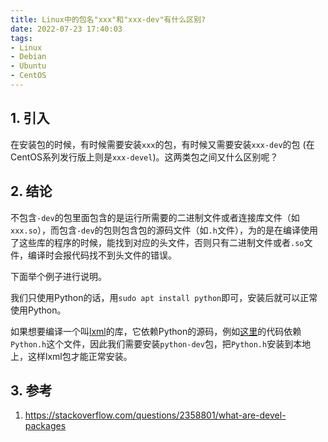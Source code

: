 ```yaml
---
title: Linux中的包名"xxx"和"xxx-dev"有什么区别?
date: 2022-07-23 17:40:03
tags:
- Linux
- Debian
- Ubuntu
- CentOS
---
```

## 1. 引入
在安装包的时候，有时候需要安装`xxx`的包，有时候又需要安装`xxx-dev`的包 (在CentOS系列发行版上则是`xxx-devel`)。这两类包之间又什么区别呢？
<!--more-->

## 2. 结论
不包含`-dev`的包里面包含的是运行所需要的二进制文件或者连接库文件（如`xxx.so`），而包含`-dev`的包则包含包的源码文件（如`.h`文件），为的是在编译使用了这些库的程序的时候，能找到对应的头文件，否则只有二进制文件或者`.so`文件，编译时会报代码找不到头文件的错误。

下面举个例子进行说明。

我们只使用Python的话，用`sudo apt install python`即可，安装后就可以正常使用Python。


如果想要编译一个叫[lxml](https://github.com/lxml/lxml)的库，它依赖Python的源码，例如[这里](https://github.com/lxml/lxml/blob/06631bb0677250cb632638a2c89f4d336360965b/src/lxml/includes/etree_defs.h#L5)的代码依赖`Python.h`这个文件，因此我们需要安装`python-dev`包，把`Python.h`安装到本地上，这样lxml包才能正常安装。


## 3. 参考
1. <https://stackoverflow.com/questions/2358801/what-are-devel-packages>
